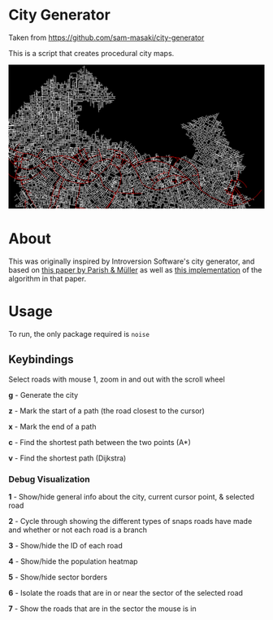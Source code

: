 # City Generator
Taken from https://github.com/sam-masaki/city-generator

This is a script that creates procedural city maps.

![A screenshot](screenshot.png)

# About
This was originally inspired by Introversion Software's city generator, and based on 
[this paper by Parish & Müller](https://graphics.ethz.ch/Downloads/Publications/Papers/2001/p_Par01.pdf)
as well as [this implementation](https://www.tmwhere.com/city_generation.html) of the algorithm in that paper.

# Usage
To run, the only package required is `noise`

## Keybindings
Select roads with mouse 1, zoom in and out with the scroll wheel

**g** - Generate the city

**z** - Mark the start of a path (the road closest to the cursor)

**x** - Mark the end of a path

**c** - Find the shortest path between the two points (A*)

**v** - Find the shortest path (Dijkstra)

### Debug Visualization
**1** - Show/hide general info about the city, current cursor point, & selected road

**2** - Cycle through showing the different types of snaps roads have made and whether or not each road is a branch

**3** - Show/hide the ID of each road

**4** - Show/hide the population heatmap

**5** - Show/hide sector borders

**6** - Isolate the roads that are in or near the sector of the selected road

**7** - Show the roads that are in the sector the mouse is in
